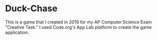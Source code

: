 # Duck-Chase
This is a game that I created in 2019 for my AP Computer Science Exam "Creative Task." I used Code.org's App Lab platform to create the game application.

